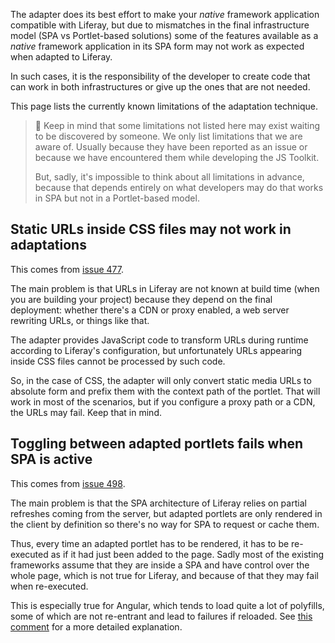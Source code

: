 The adapter does its best effort to make your _native_ framework application compatible with Liferay, but due to mismatches in the final infrastructure model (SPA vs Portlet-based solutions) some of the features available as a _native_ framework application in its SPA form may not work as expected when adapted to Liferay.

In such cases, it is the responsibility of the developer to create code that can work in both infrastructures or give up the ones that are not needed.

This page lists the currently known limitations of the adaptation technique.

> 👀 Keep in mind that some limitations not listed here may exist waiting to be discovered by someone. We only list limitations that we are aware of. Usually because they have been reported as an issue or because we have encountered them while developing the JS Toolkit.
>
> But, sadly, it's impossible to think about all limitations in advance, because that depends entirely on what developers may do that works in SPA but not in a Portlet-based model.

## Static URLs inside CSS files may not work in adaptations

This comes from [issue 477](https://github.com/liferay/liferay-js-toolkit/issues/477).

The main problem is that URLs in Liferay are not known at build time (when you are building your project) because they depend on the final deployment: whether there's a CDN or proxy enabled, a web server rewriting URLs, or things like that.

The adapter provides JavaScript code to transform URLs during runtime according to Liferay's configuration, but unfortunately URLs appearing inside CSS files cannot be processed by such code.

So, in the case of CSS, the adapter will only convert static media URLs to absolute form and prefix them with the context path of the portlet. That will work in most of the scenarios, but if you configure a proxy path or a CDN, the URLs may fail. Keep that in mind.

## Toggling between adapted portlets fails when SPA is active

This comes from [issue 498](https://github.com/liferay/liferay-js-toolkit/issues/498).

The main problem is that the SPA architecture of Liferay relies on partial refreshes coming from the server, but adapted portlets are only rendered in the client by definition so there's no way for SPA to request or cache them. 

Thus, every time an adapted portlet has to be rendered, it has to be re-executed as if it had just been added to the page. Sadly most of the existing frameworks assume that they are inside a SPA and have control over the whole page, which is not true for Liferay, and because of that they may fail when re-executed.

This is especially true for Angular, which tends to load quite a lot of polyfills, some of which are not re-entrant and lead to failures if reloaded. See [this comment](https://github.com/liferay/liferay-js-toolkit/issues/498#issuecomment-579696947) for a more detailed explanation.